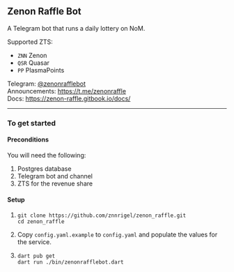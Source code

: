 ## Zenon Raffle Bot
 
A Telegram bot that runs a daily lottery on NoM.  

Supported ZTS:
* `ZNN` Zenon
* `QSR` Quasar
* `PP`  PlasmaPoints

Telegram: [@zenonrafflebot](https://t.me/zenonrafflebot)  
Announcements:  https://t.me/zenonraffle  
Docs: https://zenon-raffle.gitbook.io/docs/

----

### To get started
#### Preconditions
You will need the following:
1. Postgres database
2. Telegram bot and channel
3. ZTS for the revenue share

#### Setup
1. ```
   git clone https://github.com/znnrigel/zenon_raffle.git
   cd zenon_raffle
   ```
2. Copy `config.yaml.example` to `config.yaml` and populate the values for the service.
3. ```
   dart pub get
   dart run ./bin/zenonrafflebot.dart
   ```
